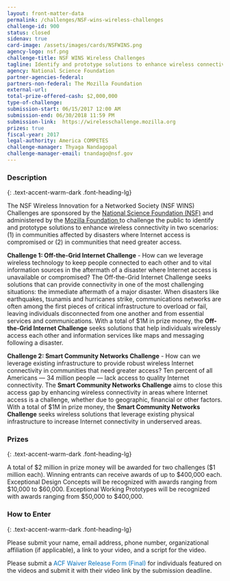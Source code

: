 ```yaml
---
layout: front-matter-data
permalink: /challenges/NSF-wins-wireless-challenges
challenge-id: 900
status: closed
sidenav: true
card-image: /assets/images/cards/NSFWINS.png
agency-logo: nsf.png
challenge-title: NSF WINS Wireless Challenges
tagline: Identify and prototype solutions to enhance wireless connectivity in your community!
agency: National Science Foundation
partner-agencies-federal: 
partners-non-federal: The Mozilla Foundation
external-url:
total-prize-offered-cash: $2,000,000
type-of-challenge: 
submission-start: 06/15/2017 12:00 AM
submission-end: 06/30/2018 11:59 PM
submission-link:  https://wirelesschallenge.mozilla.org
prizes: true
fiscal-year: 2017
legal-authority: America COMPETES
challenge-manager: Thyaga Nandagopal
challenge-manager-email: tnandago@nsf.gov
---
```




<!-- Description start -->
### Description
{: .text-accent-warm-dark .font-heading-lg}
<p>The NSF Wireless Innovation for a Networked Society (NSF WINS) Challenges are sponsored by the <a href="https://nsf.gov/">National Science Foundation (NSF)</a> and administered by the <a href="https://www.mozilla.org/en-US/foundation/">Mozilla Foundation </a>to challenge the public to identify and prototype solutions to enhance wireless connectivity in two scenarios: (1) in communities affected by disasters where Internet access is compromised or (2) in communities that need greater access.</p>
<p><strong>Challenge 1: Off-the-Grid Internet Challenge</strong> - How can we leverage wireless technology to keep people connected to each other and to vital information sources in the aftermath of a disaster where Internet access is unavailable or compromised?&nbsp;The Off-the-Grid Internet Challenge seeks solutions that can provide connectivity in one of the most challenging situations: the immediate aftermath of a major disaster. When disasters like earthquakes, tsunamis and hurricanes strike, communications networks are often among the first pieces of critical infrastructure to overload or fail, leaving individuals disconnected from one another and from essential services and communications. With a total of $1M in prize money, the <strong>Off-the-Grid Internet Challenge</strong> seeks solutions that help individuals wirelessly access each other and information services like maps and messaging following a disaster.</p>
<p><strong>Challenge 2: Smart Community Networks Challenge</strong> - How can we leverage existing infrastructure to provide robust wireless Internet connectivity in communities that need greater access? Ten percent of all Americans &mdash; 34 million people &mdash; lack access to quality Internet connectivity. The <strong>Smart Community Networks Challenge</strong> aims to close this access gap by enhancing wireless connectivity in areas where Internet access is a challenge, whether due to geographic, financial or other factors. With a total of $1M in prize money, the <strong>Smart Community Networks Challenge</strong> seeks wireless solutions that leverage existing physical infrastructure to increase Internet connectivity in underserved areas.</p>

<!-- Prizes start -->
### Prizes
{: .text-accent-warm-dark .font-heading-lg}
<p>A total of $2 million in prize money will be awarded for two challenges ($1 million each). Winning entrants can receive awards of up to $400,000 each. Exceptional Design Concepts will be recognized with awards ranging from $10,000 to $60,000. Exceptional Working Prototypes will be recognized with awards ranging from $50,000 to $400,000.</p>

<!-- How to Enter start -->
### How to Enter
{: .text-accent-warm-dark .font-heading-lg}

<p>Please submit your name, email address, phone number, organizational affiliation (if applicable), a link to your video, and a script for the video.</p>
<p>Please submit a&nbsp;<a style="box-sizing: border-box; background-color: transparent; color: #0071bc; text-decoration-line: none;" href="https://github.com/GSA/challenges-and-prizes/blob/ebeidel--create-900-NSF-wins-wireless-challenges/assets/document-library/ACF-Waiver-Release-Form-Final.pdf">ACF Waiver Release Form (Final)</a>&nbsp;for individuals featured on the videos and submit it with their video link by the submission deadline.</p>
